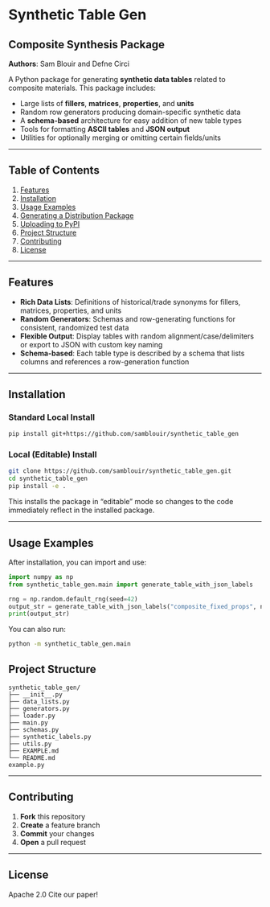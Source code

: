 # Synthetic Table Gen

## Composite Synthesis Package

**Authors**: Sam Blouir and Defne Circi

A Python package for generating **synthetic data tables** related to 
composite materials. This package includes:

- Large lists of **fillers**, **matrices**, **properties**, and **units**  
- Random row generators producing domain-specific synthetic data  
- A **schema-based** architecture for easy addition of new table types  
- Tools for formatting **ASCII tables** and **JSON output**  
- Utilities for optionally merging or omitting certain fields/units  

---

## Table of Contents

1. [Features](#features)
2. [Installation](#installation)
3. [Usage Examples](#usage-examples)
4. [Generating a Distribution Package](#generating-a-distribution-package)
5. [Uploading to PyPI](#uploading-to-pypi)
6. [Project Structure](#project-structure)
7. [Contributing](#contributing)
8. [License](#license)

---

## Features

- **Rich Data Lists**: Definitions of historical/trade synonyms for fillers, matrices, properties, and units
- **Random Generators**: Schemas and row-generating functions for consistent, randomized test data
- **Flexible Output**: Display tables with random alignment/case/delimiters or export to JSON with custom key naming
- **Schema-based**: Each table type is described by a schema that lists columns and references a row-generation function

---

## Installation

### Standard Local Install

```bash
pip install git+https://github.com/samblouir/synthetic_table_gen
```

### Local (Editable) Install

```bash
git clone https://github.com/samblouir/synthetic_table_gen.git
cd synthetic_table_gen
pip install -e .
```

This installs the package in “editable” mode so changes to the code 
immediately reflect in the installed package.

---

## Usage Examples

After installation, you can import and use:

```python
import numpy as np
from synthetic_table_gen.main import generate_table_with_json_labels

rng = np.random.default_rng(seed=42)
output_str = generate_table_with_json_labels("composite_fixed_props", n_rows=5, rng=rng)
print(output_str)
```

You can also run:

```bash
python -m synthetic_table_gen.main
```

## Project Structure

```
synthetic_table_gen/
├── __init__.py
├── data_lists.py
├── generators.py
├── loader.py
├── main.py
├── schemas.py
├── synthetic_labels.py
├── utils.py
├── EXAMPLE.md
└── README.md
example.py
```

---

## Contributing

1. **Fork** this repository
2. **Create** a feature branch
3. **Commit** your changes
4. **Open** a pull request

---

## License

Apache 2.0
Cite our paper!
